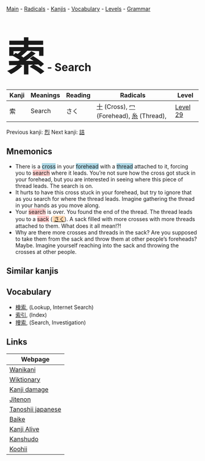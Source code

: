 <style> bigfont {font-size: 100px}</style>
[Main](../README.md) -
[Radicals](../radicals.md) -
[Kanjis](../kanjis.md) -
[Vocabulary](../vocabulary.md) -
[Levels](../levels.md) -
[Grammar](../grammar.md)
# <bigfont> 索</bigfont> - Search 

| Kanji | Meanings | Reading | Radicals | Level |
| --- | --- | --- | --- | --- |
| 索 | Search | さく | [十](../radicals/十.md) (Cross), [冖](../radicals/冖.md) (Forehead), [糸](../radicals/糸.md) (Thread),  | [Level 29](../levels/wk_level29.md) |

Previous kanji: [烈](烈.md) Next kanji: [詰](詰.md) 

## Mnemonics
 * There is a <span style="background-color:#ADD8E6"> cross</span> in your <span style="background-color:#ADD8E6"> forehead</span> with a <span style="background-color:#ADD8E6"> thread</span> attached to it, forcing you to <span style="background-color:#ffcccb"> search</span> where it leads. You’re not sure how the cross got stuck in your forehead, but you are interested in seeing where this piece of thread leads. The search is on.
* It hurts to have this cross stuck in your forehead, but try to ignore that as you search for where the thread leads. Imagine gathering the thread in your hands as you move along.
* Your <span style="background-color:#ffcccb"> search</span> is over. You found the end of the thread. The thread leads you to a <span style="background-color:#ffcccb"> sack</span> (<span style="background-color:#fed8b1"> [さく](https://jisho.org/search/さく)</span>). A sack filled with more crosses with more threads attached to them. What does it all mean!?!
* Why are there more crosses and threads in the sack? Are you supposed to take them from the sack and throw them at other people’s foreheads? Maybe. Imagine yourself reaching into the sack and throwing the crosses at other people.


## Similar kanjis
 


## Vocabulary
 * [検索](../vocabulary/索.md), (Lookup, Internet Search)
* [索引](../vocabulary/索.md), (Index)
* [捜索](../vocabulary/索.md), (Search, Investigation)



## Links 

| Webpage |
| --- |
| [Wanikani          ](https://www.wanikani.com/kanji/索) |
| [Wiktionary        ](https://en.wiktionary.org/wiki/索) |
| [Kanji damage      ](http://www.kanjidamage.com/kanji/search?utf8=✓&q=索) |
| [Jitenon           ](https://jitenon.com/kanji/索) |
| [Tanoshii japanese ](https://www.tanoshiijapanese.com/dictionary/kanji.cfm?k=索) |
| [Baike             ](https://baike.baidu.com/item/索) |
| [Kanji Alive       ](https://app.kanjialive.com/索) |
| [Kanshudo          ](https://www.kanshudo.com/searchmn?q=索) |
| [Koohii            ](https://kanji.koohii.com/study/kanji/索) |
